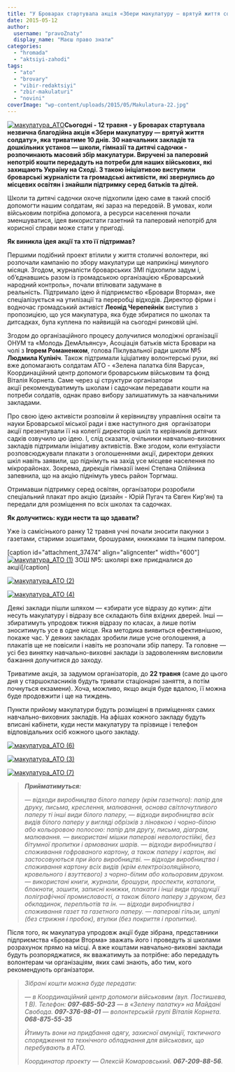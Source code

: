 ```yaml
---
title: "У Броварах стартувала акція «Збери макулатуру — врятуй життя солдату»"
date: 2015-05-12
author: 
  username: "pravoZnaty"
  display_name: "Маєш право знати"
categories: 
  - "hromada"
  - "aktsiyi-zahodi"
tags: 
  - "ato"
  - "brovary"
  - "vibir-redaktsiyi"
  - "zbir-makulaturi"
  - "novini"
coverImage: "wp-content/uploads/2015/05/Makulatura-22.jpg"
---
```


[![макулатура_АТО](https://mpz.brovary.org/wp-content/uploads/2015/05/11258751_992044700836202_244131633_o.jpg)](https://mpz.brovary.org/wp-content/uploads/2015/05/11258751_992044700836202_244131633_o.jpg)**Сьогодні - 12 травня - у Броварах стартувала незвична благодійна акція «Збери макулатуру — врятуй життя солдату», яка триватиме 10 днів. 30 навчальних закладів та дошкільних установ — школи, гімназії та дитячі садочки - розпочинають масовий збір макулатури. Виручені за паперовий непотріб кошти передадуть на потреби для наших військових, які захищають Україну на Сході. З такою ініціативою виступили броварські журналісти та громадські активісти, які звернулись до місцевих освітян і знайшли підтримку серед батьків та дітей.**

Школи та дитячі садочки охоче підхопили ідею саме в такий спосіб допомогти нашим солдатам, які зараз на передовій. В умовах, коли військовим потрібна допомога, а ресурси населення почали зменшуватися, ідея використати газетний та паперовий непотріб для корисної справи може стати у пригоді.

**Як виникла ідея акції та хто її підтримав?**

Першими подібний проект втілили у життя столичні волонтери, які розпочали кампанію по збору макулатури ще наприкінці минулого місяця. Згодом, журналісти броварських ЗМІ підхопили задум і, об’єднавшись разом із громадською організацією «Броварський народний контроль», почали втілювати задумане в реальність. Підтримало ідею й підприємство «Бровари Вторма», яке спеціалізується на утилізації та переробці відходів. Директор фірми і водночас громадський активіст **Леонід Черепейнік** виступив з пропозицією, що уся макулатура, яка буде збиратися по школах та дитсадках, була куплена по найвищій на сьогодні ринковій ціні.

Згодом до організаційного процесу долучилися молодіжні організації ОНУМ та «Молодь ДемАльянсу», Асоціація батьків міста Бровари на чолі з **Ігорем Романенком**, голова Піклувальної ради школи №5 **Людмила Кулініч**. Також підтримали іціціативу волонтерські рухи, які вже допомагають солдатам АТО - «Зелена палатка біля Варуса», Координаційний центр допомоги броварським військовим та фонд Віталія Корнета. Саме через ці структури організатори акції рекомендуватимуть школам і садочкам передавати кошти на потреби солдатів, однак право вибору залишатимуть за навчальними закладами.

Про свою ідею активісти розповіли й керівництву управління освіти та науки Броварської міської ради і вже наступного дня  організатори акції презентували її на колегії директорів шкіл та керівників дитячих садків озвучило цю ідею. І, слід сказати, очільники навчально-виховних закладів підтримали ініціативу активістів. Вже згодом, коли ентузіасти розповсюджували плакати з оголошеннями акції, директори деяких шкіл навіть заявили, що піднімуть на захід усе місцеве населення по мікрорайонах. Зокрема, дирекція гімназії імені Степана Олійника запевнила, що на акцію піднімуть увесь район Торгмаш.

Отримавши підтримку серед освітян, організатори розробили спеціальний плакат про акцію (дизайн - Юрій Пугач та Євген Кир'ян) та передали для розміщення по всіх школах та садочках.

**Як долучитись: куди нести та що здавати?**

Уже із самісінького ранку 12 травня учні почали зносити пакунки з газетами, старими зошитами, брошурами, книжками та іншим папером.

\[caption id="attachment\_37474" align="aligncenter" width="600"\][![макулатура_АТО (1)](https://mpz.brovary.org/wp-content/uploads/2015/05/makulatura_ATO-1.jpg)](https://mpz.brovary.org/wp-content/uploads/2015/05/makulatura_ATO-1.jpg) ЗОШ №5: школярі вже приєдналися до акції\[/caption\]

[![макулатура_АТО (2)](https://mpz.brovary.org/wp-content/uploads/2015/05/makulatura_ATO-2.jpg)](https://mpz.brovary.org/wp-content/uploads/2015/05/makulatura_ATO-2.jpg)

[![макулатура_АТО (4)](https://mpz.brovary.org/wp-content/uploads/2015/05/makulatura_ATO-4.jpg)](https://mpz.brovary.org/wp-content/uploads/2015/05/makulatura_ATO-4.jpg)

Деякі заклади пішли шляхом — «збирати усе відразу до купи»: діти несуть макулатуру і відразу все складають біля вхідних дверей. Інші — збиратимуть упродовж тижня відразу по класах, а лише потім зноситимуть усе в одне місце. Яка методика виявиться ефективнішою, покаже час. У деяких закладах зробили лише усне оголошення, а плакатів ще не повісили і навіть не розпочали збір паперу. Та головне — усі без винятку навчально-виховні заклади із задоволенням висловили бажання долучитися до заходу.

Триватиме акція, за задумом організаторів, до **22 травня** (саме до цього дня у старшокласників будуть тривати стаціонарні заняття, а потім почнуться екзамени). Хоча, можливо, якщо акція буде вдалою, її можна буде продовжити і ще на тиждень.

Пункти прийому макулатури будуть розміщені в приміщеннях самих навчально-виховних закладів. На афішах кожного закладу будуть вписані кабінети, куди нести макулатуру та прізвище і телефон відповідальних осіб кожного цього закладу.

[![макулатура_АТО (6)](https://mpz.brovary.org/wp-content/uploads/2015/05/makulatura_ATO-6.jpg)](https://mpz.brovary.org/wp-content/uploads/2015/05/makulatura_ATO-6.jpg)

[![макулатура_АТО (3)](https://mpz.brovary.org/wp-content/uploads/2015/05/makulatura_ATO-3.jpg)](https://mpz.brovary.org/wp-content/uploads/2015/05/makulatura_ATO-3.jpg)

[![макулатура_АТО (7)](https://mpz.brovary.org/wp-content/uploads/2015/05/makulatura_ATO-7.jpg)](https://mpz.brovary.org/wp-content/uploads/2015/05/makulatura_ATO-7.jpg)

> **_Прийматимуться:_**
> 
> _—_ _відходи виробництва білого паперу (крім газетного): папір для друку, письма, креслення, малювання, основа світлочутливого паперу ті інші види білого паперу,_ _—_ _відходи виробництва всіх видів білого паперу у вигляді обрізків з ліновкою і чорно-білою або кольоровою полосою: папір для другу, письма, діаграм, малювання._ _— використані мішки паперові невологостійкі, без бітумної пропитки і армованих шарів._ _—_ _відходи виробництва і споживання гофрованого картону, а також паперу і картон, які застосовуються при його виробництві._ _— відходи виробництва і споживання картону всіх видів (крім електроізоляційного, кровельного і взуттєвого) з чорно-білим або кольоровим друком._ _—_ _використані книги, журнали, брошури, проспекти, каталоги, блокноти, зошити, записні книжки, плакати і інші види продукції поліграфічної промисловості, а також білого паперу з друком, без обкладинок, перепльотів та ін._ _—_ _відходи виробництва і споживання газет та газетного паперу._ _—_ _паперові гільзи, шпулі (без стрижня і пробок), втулки (без покриття і пропитки)._

Після того, як макулатура упродовж акції буде зібрана, представники підприємства «Бровари Вторма» зважать його і проведуть зі школами розрахунок прямо на місці. А вже коштами навчально-виховні заклади будуть розпоряджатися, як вважатимуть за потрібне: або передадуть волонтерам чи організаціям, яких самі знають, або тим, кого рекомендують організатори.

> _Зібрані кошти можна буде передати:_
> 
> _—_ _в Координаційний центр допомоги військовим (вул. Постишева, 1 В). Телефон: **097-685-50-23**_ _—_ _в «Зелену палатку» на Майдані Свобода. **097-376-98-01**_ _—_ _волонтерській групі Віталія Корнета. **068-875-55-35**_
> 
> _Йтимуть вони на придбання одягу, захисної амуніції, тактичного спорядження та технічного обладнання для військових, що перебувають в АТО._
> 
> _Координатор проекту_ _—_ _Олексій Комаровський. **067-209-88-56**._
